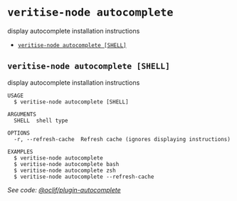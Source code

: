 `veritise-node autocomplete`
============================

display autocomplete installation instructions

* [`veritise-node autocomplete [SHELL]`](#veritise-node-autocomplete-shell)

## `veritise-node autocomplete [SHELL]`

display autocomplete installation instructions

```
USAGE
  $ veritise-node autocomplete [SHELL]

ARGUMENTS
  SHELL  shell type

OPTIONS
  -r, --refresh-cache  Refresh cache (ignores displaying instructions)

EXAMPLES
  $ veritise-node autocomplete
  $ veritise-node autocomplete bash
  $ veritise-node autocomplete zsh
  $ veritise-node autocomplete --refresh-cache
```

_See code: [@oclif/plugin-autocomplete](https://github.com/oclif/plugin-autocomplete/blob/v1.2.0/src/commands/autocomplete/index.ts)_

